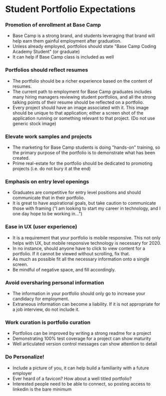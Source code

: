 # Student Portfolio Expectations

### Promotion of enrollment at Base Camp
* Base Camp is a strong brand, and students leveraging that brand will help earn them gainful employment after graduation. 
* Unless already employed, portfolios should state "Base Camp Coding Academy Student" (or graduate)
* It can help if Base Camp class is included as well

### Portfolios should reflect resumes
* The portfolio should be a richer experience based on the content of resumes.
* The current path to employment for Base Camp graduates includes many hiring managers reviewing student portfolios, and all the strong talking points of their resume should be reflected on a portfolio.
* Every project should have an image associated with it. This image should be unique to that application; either a screen shot of the application running or something relevant to that project. (Do not use generic stock image)

### Elevate work samples and projects
* The marketing for Base Camp students is doing "hands-on" training, so the primary purpose of the portfolio is to demonstrate what has been created.
* Prime real-estate for the portfolio should be dedicated to promoting projects (i.e. do not bury it at the end)

### Emphasis on entry level openings
* Graduates are competitive for entry level positions and should communicate that in their portfolio.
* It is great to have aspirational goals, but take caution to communicate those with framing ("I am looking to start my career in technology, and I one day hope to be working in...")

### Ease in UX (user experience)
* It is a requirement that your portfolio is mobile responsive. This not only helps with UX, but mobile responsive technology is necessary for 2020.
* In no instance, should anyone have to click to view content for a portfolio. If it cannot be viewed without scrolling, fix that.
* As much as possible fit all the necessary information onto a single screen.
* Be mindful of negative space, and fill accordingly.

### Avoid oversharing personal information
* The information in your portfolio should only go to increase your candidacy for employment.
* Extraneous information can become a liability. If it is not appropriate for a job interview, do not include it.

### Work curation is portfolio curation
* Portfolios can be improved by writing a strong readme for a project
* Demonstrating 100% test coverage for a project can show maturity
* Well articulated version control messages can show attention to detail

### Do Personalize!
* Include a picture of you, it can help build a familiarity with a future employer
* Ever heard of a favicon? How about a well titled portfolio?
* Interested people need to be able to connect, so posting access to linkedin is the bare minimum